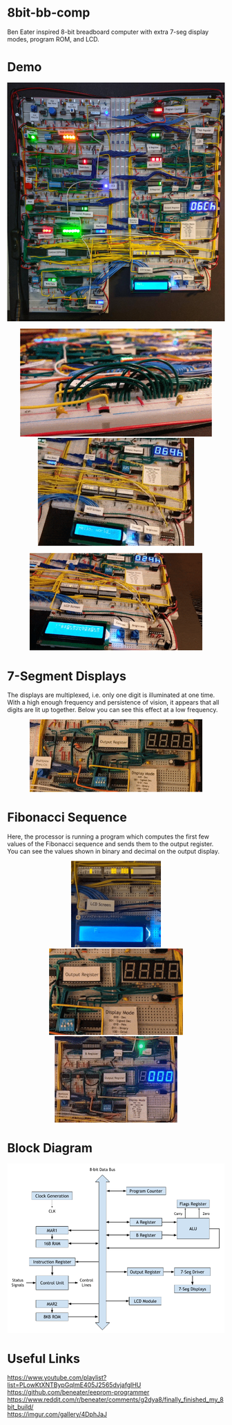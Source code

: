 # 8bit-bb-comp
Ben Eater inspired 8-bit breadboard computer with extra 7-seg display modes, program ROM, and LCD.

# Demo
<p align="center">
  <img src="img/full1.jpg" width=700>
</p>

<p align="center">
  <img src="img/demo1.gif" height=250> <img src="img/demo2.gif" height=250> 
</p>


<p align="center">
  <img src="img/demo3.gif" width=400>
</p>

# 7-Segment Displays
The displays are multiplexed, i.e. only one digit is illuminated at one time. With a high enough frequency and persistence of vision, it appears that all digits are lit up together. Below you can see this effect at a low frequency.
<p align="center">
  <img src="img/demo5.gif" width=400>
</p>

# Fibonacci Sequence
Here, the processor is running a program which computes the first few values of the Fibonacci sequence and sends them to the output register. You can see the values shown in binary and decimal on the output display.
<p align="center">
  <img src="img/demo9.gif" height=200> <img src="img/demo6.gif" height=200> <img src="img/demo4.gif" height=200>
</p>

# Block Diagram

<p align="center">

  <img src="img/block.png" width=700>
</p>

# Useful Links
https://www.youtube.com/playlist?list=PLowKtXNTBypGqImE405J2565dvjafglHU  
https://github.com/beneater/eeprom-programmer  
https://www.reddit.com/r/beneater/comments/g2dya8/finally_finished_my_8bit_build/  
https://imgur.com/gallery/4DphJaJ  
